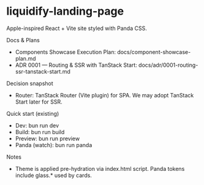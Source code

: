 # liquidify-landing-page

Apple-inspired React + Vite site styled with Panda CSS.

Docs & Plans

- Components Showcase Execution Plan: docs/component-showcase-plan.md
- ADR 0001 — Routing & SSR with TanStack Start: docs/adr/0001-routing-ssr-tanstack-start.md

Decision snapshot

- Router: TanStack Router (Vite plugin) for SPA. We may adopt TanStack Start later for SSR.

Quick start (existing)

- Dev: bun run dev
- Build: bun run build
- Preview: bun run preview
- Panda (watch): bun run panda

Notes

- Theme is applied pre-hydration via index.html script. Panda tokens include glass.\* used by cards.
